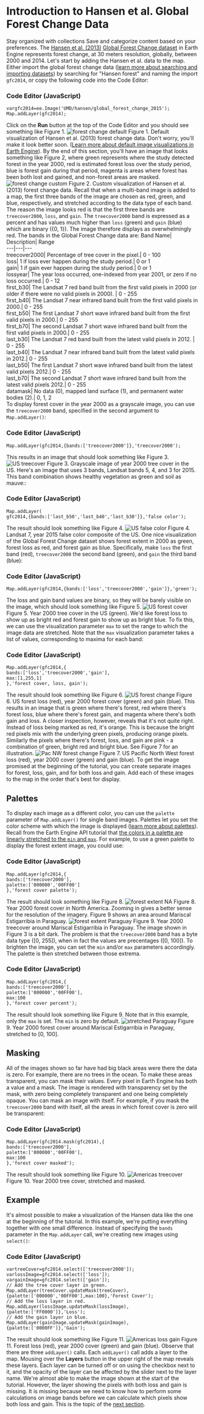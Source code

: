  
#  Introduction to Hansen et al. Global Forest Change Data 
Stay organized with collections  Save and categorize content based on your preferences. 
The [Hansen et al. (2013)](http://www.sciencemag.org/content/342/6160/850) [Global Forest Change dataset](https://developers.google.com/earth-engine/datasets/catalog/UMD_hansen_global_forest_change_2015_v1_3) in Earth Engine represents forest change, at 30 meters resolution, globally, between 2000 and 2014. Let's start by adding the Hansen et al. data to the map. Either import the global forest change data ([learn more about searching and importing datasets](https://developers.google.com/earth-engine/guides/playground#search-tool)) by searching for "Hansen forest" and naming the import `gfc2014`, or copy the following code into the Code Editor:
### Code Editor (JavaScript)
```
vargfc2014=ee.Image('UMD/hansen/global_forest_change_2015');
Map.addLayer(gfc2014);
```

Click on the **Run** button at the top of the Code Editor and you should see something like Figure 1.
![forest change default](https://developers.google.com/static/earth-engine/images/Tutorial_hansen_03_us_default.png) Figure 1. Default visualization of Hansen et al. (2013) forest change data. 
Don't worry, you'll make it look better soon. ([Learn more about default image visualizations in Earth Engine](https://developers.google.com/earth-engine/guides/image_visualization)). By the end of this section, you'll have an image that looks something like Figure 2, where green represents where the study detected forest in the year 2000, red is estimated forest loss over the study period, blue is forest gain during that period, magenta is areas where forest has been both lost and gained, and non-forest areas are masked.
![forest change custom](https://developers.google.com/static/earth-engine/images/Tutorial_hansen_04_us_custom.png) Figure 2. Custom visualization of Hansen et al. (2013) forest change data. 
Recall that when a multi-band image is added to a map, the first three bands of the image are chosen as red, green, and blue, respectively, and stretched according to the data type of each band. The reason the image looks red is that the first three bands are `treecover2000`, `loss`, and `gain`. The `treecover2000` band is expressed as a percent and has values much higher than `loss` (green) and `gain` (blue) which are binary ({0, 1}). The image therefore displays as overwhelmingly red.
The bands in the Global Forest Change data are:
Band Name| Description| Range  
---|---|---  
treecover2000| Percentage of tree cover in the pixel.| 0 - 100  
loss|  1 if loss ever happen during the study period.|  0 or 1  
gain| 1 if gain ever happen during the study period.|  0 or 1  
lossyear| The year loss occurred, one-indexed from year 2001, or zero if no loss occurred.| 0 - 12  
first_b30| The Landsat 7 red band built from the first valid pixels in 2000 (or older if there were no valid pixels in 2000). | 0 - 255  
first_b40| The Landsat 7 near infrared band built from the first valid pixels in 2000.| 0 - 255  
first_b50| The first Landsat 7 short wave infrared band built from the first valid pixels in 2000.| 0 - 255  
first_b70| The second Landsat 7 short wave infrared band built from the first valid pixels in 2000.| 0 - 255  
last_b30| The Landsat 7 red band built from the latest valid pixels in 2012. | 0 - 255  
last_b40| The Landsat 7 near infrared band built from the latest valid pixels in 2012.| 0 - 255  
last_b50| The first Landsat 7 short wave infrared band built from the latest valid pixels 2012.| 0 - 255  
last_b70| The second Landsat 7 short wave infrared band built from the latest valid pixels 2012.| 0 - 255  
datamask| No data (0), mapped land surface (1), and permanent water bodies (2).| 0, 1, 2  
To display forest cover in the year 2000 as a grayscale image, you can use the `treecover2000` band, specified in the second argument to `Map.addLayer()`:
### Code Editor (JavaScript)
```
Map.addLayer(gfc2014,{bands:['treecover2000']},'treecover2000');
```

This results in an image that should look something like Figure 3.
![US treecover](https://developers.google.com/static/earth-engine/images/Tutorial_hansen_05_us_grey.png) Figure 3. Grayscale image of year 2000 tree cover in the US.
Here's an image that uses 3 bands, Landsat bands 5, 4, and 3 for 2015. This band combination shows healthy vegetation as green and soil as mauve::
### Code Editor (JavaScript)
```
Map.addLayer(
gfc2014,{bands:['last_b50','last_b40','last_b30']},'false color');
```

The result should look something like Figure 4.
![US false color](https://developers.google.com/static/earth-engine/images/Tutorial_hansen_05_us_color.png) Figure 4. Landsat 7, year 2015 false color composite of the US.
One nice visualization of the Global Forest Change dataset shows forest extent in 2000 as green, forest loss as red, and forest gain as blue. Specifically, make `loss` the first band (red), `treecover2000` the second band (green), and `gain` the third band (blue):
### Code Editor (JavaScript)
```
Map.addLayer(gfc2014,{bands:['loss','treecover2000','gain']},'green');
```

The loss and gain band values are binary, so they will be barely visible on the image, which should look something like Figure 5.
![US forest cover](https://developers.google.com/static/earth-engine/images/Tutorial_hansen_06_us_green.png) Figure 5. Year 2000 tree cover in the US (green).
We'd like forest loss to show up as bright red and forest gain to show up as bright blue. To fix this, we can use the visualization parameter `max` to set the range to which the image data are stretched. Note that the `max` visualization parameter takes a list of values, corresponding to maxima for each band:
### Code Editor (JavaScript)
```
Map.addLayer(gfc2014,{
bands:['loss','treecover2000','gain'],
max:[1,255,1]
},'forest cover, loss, gain');
```

The result should look something like Figure 6.
![US forest change](https://developers.google.com/static/earth-engine/images/Tutorial_hansen_07_us_gain_loss.png) Figure 6. US forest loss (red), year 2000 forest cover (green) and gain (blue). 
This results in an image that is green where there's forest, red where there's forest loss, blue where there's forest gain, and magenta where there's both gain and loss. A closer inspection, however, reveals that it's not quite right. Instead of loss being marked as red, it's orange. This is because the bright red pixels mix with the underlying green pixels, producing orange pixels. Similarly the pixels where there's forest, loss, and gain are pink - a combination of green, bright red and bright blue. See Figure 7 for an illustration.
![Pac NW forest change](https://developers.google.com/static/earth-engine/images/Tutorial_hansen_08_pac_nw_gain_loss.png) Figure 7. US Pacific North West forest loss (red), year 2000 cover (green) and gain (blue). 
To get the image promised at the beginning of the tutorial, you can create separate images for forest, loss, gain, and for both loss and gain. Add each of these images to the map in the order that's best for display.
## Palettes
To display each image as a different color, you can use the `palette` parameter of `Map.addLayer()` for single band images. Palettes let you set the color scheme with which the image is displayed ([learn more about palettes](https://developers.google.com/earth-engine/guides/image_visualization#color-palettes)). Recall from the Earth Engine API tutorial that [the colors in a palette are linearly stretched to the `min` and `max`](https://developers.google.com/earth-engine/tutorials/tutorial_api_02#digression-palettes).
For example, to use a green palette to display the forest extent image, you could use:
### Code Editor (JavaScript)
```
Map.addLayer(gfc2014,{
bands:['treecover2000'],
palette:['000000','00FF00']
},'forest cover palette');
```

The result should look something like Figure 8.
![forest extent NA](https://developers.google.com/static/earth-engine/images/Tutorial_hansen_09_na_green.png) Figure 8. Year 2000 forest cover in North America. 
Zooming in gives a better sense for the resolution of the imagery. Figure 9 shows an area around Mariscal Estigarribia in Paraguay.
![forest extent Paraguay](https://developers.google.com/static/earth-engine/images/Tutorial_hansen_10_paraguay_green.png) Figure 9. Year 2000 treecover around Mariscal Estigarribia in Paraguay. 
The image shown in Figure 3 is a bit dark. The problem is that the `treecover2000` band has a byte data type ([0, 255]), when in fact the values are precentages ([0, 100]). To brighten the image, you can set the `min` and/or `max` parameters accordingly. The palette is then stretched between those extrema.
### Code Editor (JavaScript)
```
Map.addLayer(gfc2014,{
bands:['treecover2000'],
palette:['000000','00FF00'],
max:100
},'forest cover percent');
```

The result should look something like Figure 9. Note that in this example, only the `max` is set. The `min` is zero by default.
![stretched Paraguay](https://developers.google.com/static/earth-engine/images/Tutorial_hansen_11_paraguay_nice.png) Figure 9. Year 2000 forest cover around Mariscal Estigarribia in Paraguay, stretched to [0, 100].
## Masking
All of the images shown so far have had big black areas were there the data is zero. For example, there are no trees in the ocean. To make these areas transparent, you can mask their values. Every pixel in Earth Engine has both a value and a mask. The image is rendered with transparency set by the mask, with zero being completely transparent and one being completely opaque.
You can mask an image with itself. For example, if you mask the `treecover2000` band with itself, all the areas in which forest cover is zero will be transparent:
### Code Editor (JavaScript)
```
Map.addLayer(gfc2014.mask(gfc2014),{
bands:['treecover2000'],
palette:['000000','00FF00'],
max:100
},'forest cover masked');
```

The result should look something like Figure 10.
![Americas treecover](https://developers.google.com/static/earth-engine/images/Tutorial_hansen_12_americas.png) Figure 10. Year 2000 tree cover, stretched and masked.
## Example
It's almost possible to make a visualization of the Hansen data like the one at the beginning of the tutorial. In this example, we're putting everything together with one small difference. Instead of specifying the `bands` parameter in the `Map.addLayer` call, we're creating new images using `select()`:
### Code Editor (JavaScript)
```
vartreeCover=gfc2014.select(['treecover2000']);
varlossImage=gfc2014.select(['loss']);
vargainImage=gfc2014.select(['gain']);
// Add the tree cover layer in green.
Map.addLayer(treeCover.updateMask(treeCover),
{palette:['000000','00FF00'],max:100},'Forest Cover');
// Add the loss layer in red.
Map.addLayer(lossImage.updateMask(lossImage),
{palette:['FF0000']},'Loss');
// Add the gain layer in blue.
Map.addLayer(gainImage.updateMask(gainImage),
{palette:['0000FF']},'Gain');
```

The result should look something like Figure 11.
![Americas loss gain](https://developers.google.com/static/earth-engine/images/Tutorial_hansen_13_americas_nice.png) Figure 11. Forest loss (red), year 2000 cover (green) and gain (blue). 
Observe that there are three `addLayer()` calls. Each `addLayer()` call adds a layer to the map. Mousing over the **Layers** button in the upper right of the map reveals these layers. Each layer can be turned off or on using the checkbox next to it, and the opacity of the layer can be affected by the slider next to the layer name.
We're almost able to make the image shown at the start of the tutorial. However, the layer showing the pixels with both loss and gain is missing. It is missing because we need to know how to perform some calculations on image bands before we can calculate which pixels show both loss and gain. This is the topic of the [next section](https://developers.google.com/earth-engine/tutorials/tutorial_forest_03).
